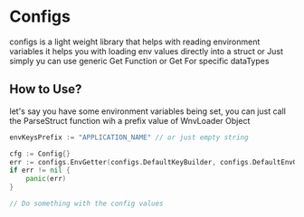# Configs

configs is a light weight library that helps with reading environment variables it helps you with loading env values
directly into a struct or Just simply yu can use generic Get Function or Get For specific dataTypes

## How to Use?

let's say you have some environment variables being set, you can just call the ParseStruct function wih a prefix value
of WnvLoader Object

```go
envKeysPrefix := "APPLICATION_NAME" // or just empty string

cfg := Config{}
err := configs.EnvGetter(configs.DefaultKeyBuilder, configs.DefaultEnvGetter).ParseStruct(&cfg, envKeysPrefix )
if err != nil {
    panic(err)
}

// Do something with the config values

```
